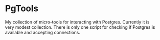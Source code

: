 # PgTools

My collection of micro-tools for interacting with Postgres. Currently it is very modest collection. There is only one script for checking if Postgres is available and accepting connections.

